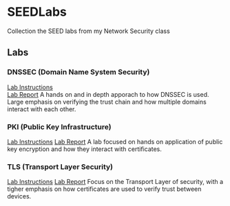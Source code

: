 # SEEDLabs
Collection the SEED labs from my Network Security class

## Labs
### DNSSEC (Domain Name System Security)
[Lab Instructions](https://seedsecuritylabs.org/Labs_20.04/Files/DNSSEC/DNSSEC.pdf) \
[Lab Report](Labs/thomas-DNSSEC-SEEDLabs.pdf)
A hands on and in depth apporach to how DNSSEC is used. Large emphasis on verifying the trust chain and how multiple domains interact with each other.
### PKI (Public Key Infrastructure)
[Lab Instructions](https://seedsecuritylabs.org/Labs_20.04/Files/Crypto_PKI/Crypto_PKI.pdf)
[Lab Report](Labs/thomas-PKI-SEEDLabs.pdf)
A lab focused on hands on application of public key encryption and how they interact with certificates.
### TLS (Transport Layer Security)
[Lab Instructions](https://seedsecuritylabs.org/Labs_20.04/Files/Crypto_TLS/Crypto_TLS.pdf)
[Lab Report](Labs/thomas-TLS-SEEDLabs.pdf)
Focus on the Transport Layer of security, with a tigher emphasis on how certificates are used to verify trust between devices.
